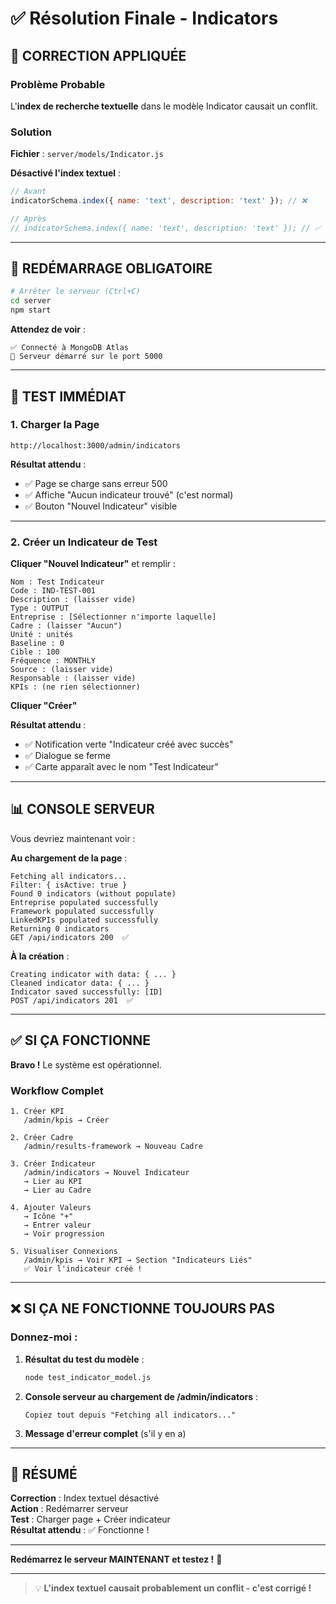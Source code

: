 # ✅ Résolution Finale - Indicators

## 🔧 **CORRECTION APPLIQUÉE**

### Problème Probable
L'**index de recherche textuelle** dans le modèle Indicator causait un conflit.

### Solution
**Fichier** : `server/models/Indicator.js`

**Désactivé l'index textuel** :
```javascript
// Avant
indicatorSchema.index({ name: 'text', description: 'text' }); // ❌

// Après
// indicatorSchema.index({ name: 'text', description: 'text' }); // ✅ Commenté
```

---

## 🚀 **REDÉMARRAGE OBLIGATOIRE**

```bash
# Arrêter le serveur (Ctrl+C)
cd server
npm start
```

**Attendez de voir** :
```
✅ Connecté à MongoDB Atlas
🚀 Serveur démarré sur le port 5000
```

---

## 🧪 **TEST IMMÉDIAT**

### 1. Charger la Page
```
http://localhost:3000/admin/indicators
```

**Résultat attendu** :
- ✅ Page se charge sans erreur 500
- ✅ Affiche "Aucun indicateur trouvé" (c'est normal)
- ✅ Bouton "Nouvel Indicateur" visible

---

### 2. Créer un Indicateur de Test

**Cliquer "Nouvel Indicateur"** et remplir :

```
Nom : Test Indicateur
Code : IND-TEST-001
Description : (laisser vide)
Type : OUTPUT
Entreprise : [Sélectionner n'importe laquelle]
Cadre : (laisser "Aucun")
Unité : unités
Baseline : 0
Cible : 100
Fréquence : MONTHLY
Source : (laisser vide)
Responsable : (laisser vide)
KPIs : (ne rien sélectionner)
```

**Cliquer "Créer"**

**Résultat attendu** :
- ✅ Notification verte "Indicateur créé avec succès"
- ✅ Dialogue se ferme
- ✅ Carte apparaît avec le nom "Test Indicateur"

---

## 📊 **CONSOLE SERVEUR**

Vous devriez maintenant voir :

**Au chargement de la page** :
```
Fetching all indicators...
Filter: { isActive: true }
Found 0 indicators (without populate)
Entreprise populated successfully
Framework populated successfully
LinkedKPIs populated successfully
Returning 0 indicators
GET /api/indicators 200  ✅
```

**À la création** :
```
Creating indicator with data: { ... }
Cleaned indicator data: { ... }
Indicator saved successfully: [ID]
POST /api/indicators 201  ✅
```

---

## ✅ **SI ÇA FONCTIONNE**

**Bravo !** Le système est opérationnel.

### Workflow Complet
```
1. Créer KPI
   /admin/kpis → Créer

2. Créer Cadre
   /admin/results-framework → Nouveau Cadre

3. Créer Indicateur
   /admin/indicators → Nouvel Indicateur
   → Lier au KPI
   → Lier au Cadre

4. Ajouter Valeurs
   → Icône "+"
   → Entrer valeur
   → Voir progression

5. Visualiser Connexions
   /admin/kpis → Voir KPI → Section "Indicateurs Liés"
   ✅ Voir l'indicateur créé !
```

---

## ❌ **SI ÇA NE FONCTIONNE TOUJOURS PAS**

### Donnez-moi :

1. **Résultat du test du modèle** :
   ```bash
   node test_indicator_model.js
   ```

2. **Console serveur au chargement de /admin/indicators** :
   ```
   Copiez tout depuis "Fetching all indicators..."
   ```

3. **Message d'erreur complet** (s'il y en a)

---

## 🎯 **RÉSUMÉ**

**Correction** : Index textuel désactivé  
**Action** : Redémarrer serveur  
**Test** : Charger page + Créer indicateur  
**Résultat attendu** : ✅ Fonctionne !

---

**Redémarrez le serveur MAINTENANT et testez !** 🚀

---

> 💡 **L'index textuel causait probablement un conflit - c'est corrigé !**

